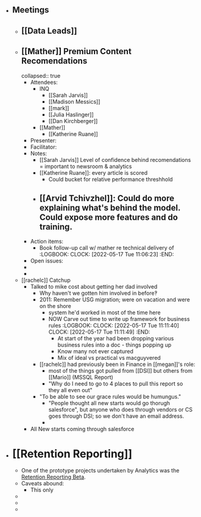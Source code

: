 - ## Meetings
	- ## [[Data Leads]]
	- ## [[Mather]] Premium Content Recomendations
	  collapsed:: true
		- Attendees:
			- INQ
				- [[Sarah Jarvis]]
				- [[Madison Messics]]
				- [[mark]]
				- [[Julia Haslinger]]
				- [[Dan Kirchberger]]
			- [[Mather]]
				- [[Katherine Ruane]]
		- Presenter:
		- Facilitator:
		- Notes:
			- [[Sarah Jarvis]]  Level of confidence behind recomendations = important to newsroom & analytics
			- [[Katherine Ruane]]: every article is scored
				- Could bucket for relative performance threshhold
			- [[Arvid Tchivzhel]]: Could do more explaining what's behind the model. Could expose more features and do training.
				-
		- Action items:
			- Book follow-up call w/ mather re technical delivery of
			  :LOGBOOK:
			  CLOCK: [2022-05-17 Tue 11:06:23]
			  :END:
		- Open issues:
		-
		-
	- [[rachelc]] Catchup
		- Talked to mike cost about getting her dad involved
			- Why haven't we gotten him involved in before‽
			- 2011: Remember USG migration; were on vacation and were on the shore
				- system he'd worked in most of the time here
				- NOW Carve out time to write up framework for business rules
				  :LOGBOOK:
				  CLOCK: [2022-05-17 Tue 11:11:40]
				  CLOCK: [2022-05-17 Tue 11:11:49]
				  :END:
					- At start of the year had been dropping various business rules into a doc - things popping up
					- Know many not ever captured
					- Mix of ideal vs practical vs macguyvered
			- [[rachelc]] had previously been in Finance in [[megan]]'s role:
				- most of the things got pulled from [[DSI]] but others from [[Mario]] (MSSQL Report)
				- "Why do I need to go to 4 places to pull this report so they all even out"
			- "To be able to see our grace rules would be humungus."
				- "People thought all new starts would go thorugh salesforce", but anyone who does through vendors or CS goes through DSI; so we don't have an email address.
				-
		- All New starts coming through salesforce
- # [[Retention Reporting]]
	- One of the prototype projects undertaken by Analytics was the [Retention Reporting Beta](https://datastudio.google.com/reporting/f0ee48ed-3681-4b52-b6d2-d5f3dc2a7f46/page/MvgFC).
	- Caveats abound:
		- This only
	-
	-
	-